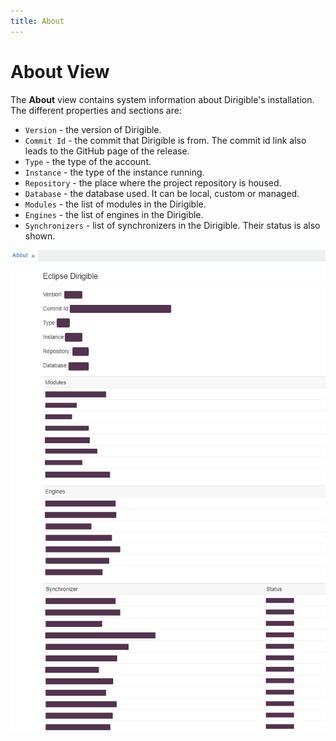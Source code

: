 ```yaml
---
title: About
---
```


About View
===

The **About** view contains system information about Dirigible's installation. The different properties and sections are:

* `Version` - the version of Dirigible.
* `Commit Id` - the commit that Dirigible is from. The commit id link also leads to the GitHub page of the release.
* `Type` - the type of the account.
* `Instance` - the type of the instance running.
* `Repository` - the place where the project repository is housed.
* `Database` - the database used. It can be local, custom or managed.
* `Modules` - the list of modules in the Dirigible.
* `Engines` - the list of engines in the Dirigible.
* `Synchronizers` - list of synchronizers in the Dirigible. Their status is also shown.

![About View](../../../images/aboutview.png)